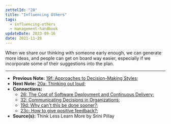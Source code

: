 ```yaml
---
zettelId: "20"
title: "Influencing Others"
tags:
  - influencing-others
  - management-handbook
updateDate: 2023-09-16
date: 2021-11-28
---
```


When we share our thinking with someone early enough, we can generate more ideas, and people can get on board way easier, especially if we incorporate some of their suggestions into the plan.

---

- **Previous Note:** [19f: Approaches to Decision-Making Styles](/notes/19f/);
- **Next Note:** [20a: Thinking out loud](/notes/20a/);
- **Connections:**
  - [26: The Cost of Software Deployment and Continuous Delivery](/notes/26/);
  - [32: Communicating Decisions in Organizations](/notes/32/);
  - [19d: Why can't this be done sooner?](/notes/19d/);
  - [23c: How to give positive feedback?](/notes/23c/);
- **Source(s):** Think Less Learn More by Srini Pillay
